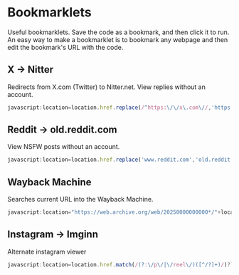 # Bookmarklets
Useful bookmarklets. Save the code as a bookmark, and then click it to run. An easy way to make a bookmarklet is to bookmark any webpage and then edit the bookmark's URL with the code.

## X → Nitter
Redirects from X.com (Twitter) to Nitter.net. View replies without an account.

```javascript
javascript:location=location.href.replace(/^https:\/\/x\.com\//,'https://nitter.net/');
```

## Reddit -> old.reddit.com
View NSFW posts without an account.

```javascript
javascript:location=location.href.replace('www.reddit.com','old.reddit.com');
```

## Wayback Machine
Searches current URL into the Wayback Machine.

```javascript
javascript:location="https://web.archive.org/web/20250000000000*/"+location.href;
```

## Instagram -> Imginn
Alternate instagram viewer

```javascript
javascript:location=location.href.match(/(?:\/p\/|\/reel\/)([^/?]+)/)?`https://imginn.com/p/${location.href.match(/(?:\/p\/|\/reel\/)([^/?]+)/)[1]}/`:location.href.replace("instagram.com","imginn.com");
```
